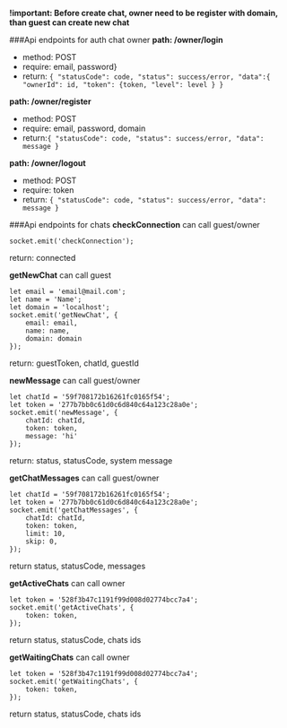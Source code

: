 **!important: Before create chat, owner need to be register with domain, than guest can create new chat**

###Api endpoints for auth chat owner
**path: /owner/login**
* method: POST
* require: email, password}
* return: `{
               "statusCode": code,
               "status": success/error,
               "data":{
                   "ownerId": id,
                   "token": {token,
                   "level": level
               }
           }`

**path: /owner/register**
* method: POST
* require: email, password, domain
* return:`{
              "statusCode": code,
              "status": success/error,
              "data": message
          }`

**path: /owner/logout**
* method: POST
* require: token
* return: `{
                "statusCode": code,
                "status": success/error,
                "data": message
            }`

###Api endpoints for chats
**checkConnection** can call guest/owner

    socket.emit('checkConnection');
return: connected

**getNewChat** can call guest

    let email = 'email@mail.com';
    let name = 'Name';
    let domain = 'localhost';
    socket.emit('getNewChat', {
        email: email,
        name: name,
        domain: domain
    });
return: guestToken, chatId, guestId

**newMessage** can call guest/owner

    let chatId = '59f708172b16261fc0165f54';
    let token = '277b7bb0c61d0c6d840c64a123c28a0e';
    socket.emit('newMessage', {
        chatId: chatId,
        token: token,
        message: 'hi'
    });
return: status, statusCode, system message

**getChatMessages** can call guest/owner

    let chatId = '59f708172b16261fc0165f54';
    let token = '277b7bb0c61d0c6d840c64a123c28a0e';
    socket.emit('getChatMessages', {
        chatId: chatId,
        token: token,
        limit: 10,
        skip: 0,
    });

return status, statusCode, messages

**getActiveChats** can call owner

    let token = '528f3b47c1191f99d008d02774bcc7a4';
    socket.emit('getActiveChats', {
        token: token,
    });

return status, statusCode, chats ids

**getWaitingChats** can call owner

    let token = '528f3b47c1191f99d008d02774bcc7a4';
    socket.emit('getWaitingChats', {
        token: token,
    });

return status, statusCode, chats ids


